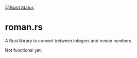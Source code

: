 [![Build Status](https://travis-ci.org/linfir/roman.rs.svg?branch=master)](https://travis-ci.org/linfir/roman.rs)
# roman.rs

A Rust library to convert between integers and roman numbers.

Not functional yet.

